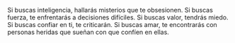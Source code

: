 Si buscas inteligencia, hallarás misterios que te obsesionen. Si buscas fuerza, te enfrentarás a decisiones difíciles. Si buscas valor, tendrás miedo. Si buscas confiar en ti, te criticarán. Si buscas amar, te encontrarás con personas heridas que sueñan con que confíen en ellas.